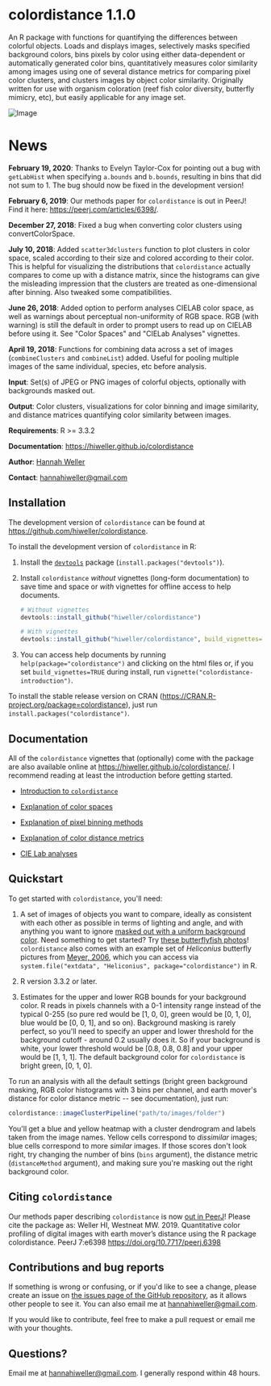 # colordistance 1.1.0

An R package with functions for quantifying the differences between colorful objects. Loads and displays images, selectively masks specified background
  colors, bins pixels by color using either data-dependent or automatically
  generated color bins, quantitatively measures color similarity among images
  using one of several distance metrics for comparing pixel color clusters, and
  clusters images by object color similarity. Originally written for use with
  organism coloration (reef fish color diversity, butterfly mimicry, etc), but
  easily applicable for any image set.

![Image](https://pbs.twimg.com/media/Dyv14UUW0AIbmJ8?format=jpg&name=large)

# News

**February 19, 2020**: Thanks to Evelyn Taylor-Cox for pointing out a bug with `getLabHist` when specifying `a.bounds` and `b.bounds`, resulting in bins that did not sum to 1. The bug should now be fixed in the development version!

**February 6, 2019**: Our methods paper for `colordistance` is out in PeerJ! Find it here: <https://peerj.com/articles/6398/>. 

**December 27, 2018**: Fixed a bug when converting color clusters using convertColorSpace.

**July 10, 2018**: Added `scatter3dclusters` function to plot clusters in color space, scaled according to their size and colored according to their color. This is helpful for visualizing the distributions that `colordistance` actually compares to come up with a distance matrix, since the histograms can give the misleading impression that the clusters are treated as one-dimensional after binning. Also tweaked some compatibilities.

**June 26, 2018**: Added option to perform analyses CIELAB color space, as well as warnings about perceptual non-uniformity of RGB space. RGB (with warning) is still the default in order to prompt users to read up on CIELAB before using it. See "Color Spaces" and "CIELab Analyses" vignettes.

**April 19, 2018**: Functions for combining data across a set of images (`combineClusters` and `combineList`) added. Useful for pooling multiple images of the same individual, species, etc before analysis.

**Input**: Set(s) of JPEG or PNG images of colorful objects, optionally with backgrounds masked out.

**Output**: Color clusters, visualizations for color binning and image similarity, and distance matrices quantifying color similarity between images.

**Requirements**: R >= 3.3.2

**Documentation**: <https://hiweller.github.io/colordistance>

**Author**: [Hannah Weller](https://scholar.google.com/citations?user=rjI5wpEAAAAJ&hl=en)

**Contact**: hannahiweller@gmail.com

## Installation

The development version of `colordistance` can be found at <https://github.com/hiweller/colordistance>.

To install the development version of `colordistance` in R:

1. Install the [`devtools`](https://github.com/hadley/devtools) package (`install.packages("devtools")`).

2. Install `colordistance` *without* vignettes (long-form documentation) to save time and space or *with* vignettes for offline access to help documents.

    ```R
    # Without vignettes
    devtools::install_github("hiweller/colordistance")

    # With vignettes
    devtools::install_github("hiweller/colordistance", build_vignettes=TRUE)
    ```
 3. You can access help documents by running `help(package="colordistance")` and clicking on the html files or, if you set `build_vignettes=TRUE` during install, run `vignette("colordistance-introduction")`.

To install the stable release version on CRAN (https://CRAN.R-project.org/package=colordistance), just run `install.packages("colordistance")`.

## Documentation

All of the `colordistance` vignettes that (optionally) come with the package are also available online at <https://hiweller.github.io/colordistance/>. I recommend reading at least the introduction before getting started.

* [Introduction to `colordistance`](https://hiweller.github.io/colordistance/colordistance-introduction.html)

* [Explanation of color spaces](https://hiweller.github.io/colordistance/color-spaces.html)

* [Explanation of pixel binning methods](https://hiweller.github.io/colordistance/binning-methods.html)

* [Explanation of color distance metrics](https://hiweller.github.io/colordistance/color-metrics.html)

* [CIE Lab analyses](https://hiweller.github.io/colordistance/lab-analyses.html)

## Quickstart

To get started with `colordistance`, you'll need:

1. A set of images of objects you want to compare, ideally as consistent with each other as possible in terms of lighting and angle, and with anything you want to ignore [masked out with a uniform background color](https://graphicdesign.stackexchange.com/questions/5446/making-the-background-of-an-image-transparent-in-gimp). Need something to get started? Try [these butterflyfish photos](https://github.com/hiweller/butterflyfish)! `colordistance` also comes with an example set of *Heliconius* butterfly pictures from [Meyer, 2006](http://journals.plos.org/plosbiology/article?id=10.1371/journal.pbio.0040341), which you can access via `system.file("extdata", "Heliconius", package="colordistance")` in R.

2. R version 3.3.2 or later.

3. Estimates for the upper and lower RGB bounds for your background color. R reads in pixels channels with a 0-1 intensity range instead of the typical 0-255 (so pure red would be [1, 0, 0], green would be [0, 1, 0], blue would be [0, 0, 1], and so on). Background masking is rarely perfect, so you'll need to specify an upper and lower threshold for the background cutoff - around 0.2 usually does it. So if your background is white, your lower threshold would be [0.8, 0.8, 0.8] and your upper would be [1, 1, 1]. The default background color for `colordistance` is bright green, [0, 1, 0].

To run an analysis with all the default settings (bright green background masking, RGB color histograms with 3 bins per channel, and earth mover's distance for color distance metric -- see documentation), just run:

```R
colordistance::imageClusterPipeline("path/to/images/folder")
```

You'll get a blue and yellow heatmap with a cluster dendrogram and labels taken from the image names. Yellow cells correspond to *dissimilar* images; blue cells correspond to more *similar* images. If those scores don't look right, try changing the number of bins (`bins` argument), the distance metric (`distanceMethod` argument), and making sure you're masking out the right background color.

## Citing `colordistance`

Our methods paper describing `colordistance` is now [out in PeerJ](https://peerj.com/articles/6398/)! Please cite the package as: Weller HI, Westneat MW. 2019. Quantitative color profiling of digital images with earth mover’s distance using the R package colordistance. PeerJ 7:e6398 https://doi.org/10.7717/peerj.6398

## Contributions and bug reports

If something is wrong or confusing, or if you'd like to see a change, please create an issue on [the issues page of the GitHub repository](https://github.com/hiweller/colordistance/issues), as it allows other people to see it. You can also email me at <hannahiweller@gmail.com>.

If you would like to contribute, feel free to make a pull request or email me with your thoughts.

## Questions?

Email me at <hannahiweller@gmail.com>. I generally respond within 48 hours.
